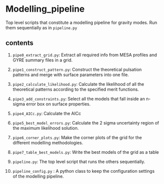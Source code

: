 # Modelling_pipeline
Top level scripts that constitute a modelling pipeline for gravity modes. Run them sequentially as in `pipeline.py`

## contents

1. `pipe0_extract_grid.py`: Extract all required info from MESA profiles and GYRE summary files in a grid.
2. `pipe1_construct_pattern.py`: Construct the theoretical pulsation patterns and merge with surface parameters into one file.
3. `pipe2_calculate_likelihood.py`: Calculate the likelihood of all the theoretical patterns according to the specified merit functions.
4. `pipe3_add_constraints.py`: Select all the models that fall inside an n-sigma error box on surface properties.
5. `pipe4_AICc.py`: Calculate the AICc
6. `pipe5_best_model_errors.py`: Calculate the 2 sigma uncertainty region of the maximum likelihood solution.
7. `pipe6_corner_plots.py`: Make the corner plots of the grid for the different modelling methodologies.
8. `pipe7_table_best_models.py`: Write the best models of the grid as a table

9. `pipeline.py`: The top level script that runs the others sequentially.
10. `pipeline_config.py` : A python class to keep the configuration settings of the modelling pipeline.
